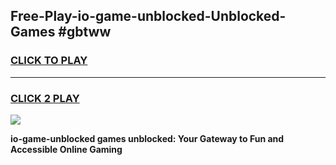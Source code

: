 
## Free-Play-io-game-unblocked-Unblocked-Games #gbtww
<h3>
<a href="https://news.freeplayer.one?title=io-game-unblocked&ref=8M">CLICK TO PLAY</a></h3>
<hr>

<h3>
<a href="https://news.freeplayer.one?title=io-game-unblocked&ref=8M">CLICK 2 PLAY</a>
  
</h3>

<a href="https://news.freeplayer.one?title=io-game-unblocked&ref=8M"><img src="https://clearcache.store/games.png"></a>


**io-game-unblocked games unblocked: Your Gateway to Fun and Accessible Online Gaming**
